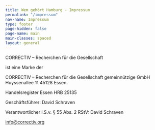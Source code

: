 ```yaml
---
title: Wem gehört Hamburg - Impressum
permalink: "/impressum"
nav-name: Impressum
type: footer
page-hidden: false
page-name: main
main-classes: spaced
layout: general
---
```


CORRECTIV – Recherchen für die Gesellschaft

ist eine Marke der

CORRECTIV – Recherchen für die Gesellschaft gemeinnützige GmbH
Huyssenallee 11
45128 Essen.

Handelsregister Essen
HRB 25135

Geschäftsführer: David Schraven

Verantwortlicher i.S.v. § 55 Abs. 2 RStV: David Schraven

info@correctiv.org
